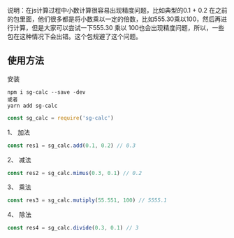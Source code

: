 说明：在js计算过程中小数计算很容易出现精度问题，比如典型的0.1 + 0.2 在之前的包里面，他们很多都是将小数乘以一定的倍数，比如555.30乘以100，然后再进行计算，但是大家可以尝试一下555.30 乘以 100也会出现精度问题，所以，一些包在这种情况下会出错。这个包规避了这个问题。

## 使用方法

安装
```
npm i sg-calc --save -dev 
或者
yarn add sg-calc
```

```javascript
const sg_calc = require('sg-calc')
```

1、 加法
```javascript
const res1 = sg_calc.add(0.1, 0.2) // 0.3
```

2、 减法
```javascript
const res2 = sg_calc.mimus(0.3, 0.1) // 0.2
```

3、 乘法
```javascript
const res3 = sg_calc.mutiply(55.551, 100) // 5555.1
```

4、 除法
```javascript
const res4 = sg_calc.divide(0.3, 0.1) // 3
```


